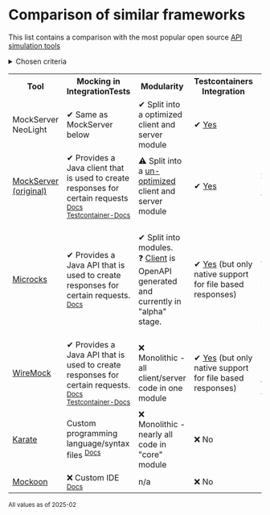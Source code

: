 # Comparison of similar frameworks

This list contains a comparison with the most popular open source [API simulation tools](https://en.wikipedia.org/wiki/Comparison_of_API_simulation_tools)

<details><summary>Chosen criteria</summary>

| Criteria | Reason |
| --- | --- |
| Mocking in IntegrationTests | Gives an overview how this is done and describes how straightforward this can be integrated into (Java) code |
| Modularity | Monolithic/Non-modular packaging causes bloat and problems such as <ul><li>Possible introduction of vulnerabilities</li><li>Dependency conflicts</li><li>Performance degeneration</li><li>Confusion (which classes/methods need to be used)</li></ul>
| Testcontainers Integration | Testcontainers is the defacto standard for running integration tests. It utilizes containers, is highly flexible and has widespread use in the Java ecosystem. |
| Activity & Support | Unmaintained software won't get fixes for incompatibilities, issues, vulnerabilities, ... |

</details>

<table>
    <tr>
        <th>Tool</th>
        <th>Mocking in IntegrationTests</th>
        <th>Modularity</th>
        <th>Testcontainers Integration</th>
        <th>Activity & Support</th>
    </tr>
    <tr>
        <td>
            MockServer NeoLight
        </td>
        <td>
            ✔ Same as MockServer below
        </td>
        <td>
            ✔ Split into a optimized client and server module
        </td>
        <td>
            ✔ <a href="./testcontainers/">Yes</a>
        </td>
        <td>
            ✔ <a href="./README.md#support">Yes</a>
        </td>
    </tr>
    <tr>
        <td>
            <a href="https://github.com/mock-server/mockserver">
                MockServer (original)
            </a>
        </td>
        <td>
            ✔ Provides a Java client that is used to create responses for certain requests <sup><a href="https://www.mock-server.com/">Docs</a> <a href="https://java.testcontainers.org/modules/mockserver/">Testcontainer-Docs</a></sup>
        </td>
        <td>
            ⚠ Split into a <a href="https://github.com/mock-server/mockserver/issues/1494">un-optimized</a> client and server module
        </td>
        <td>
            ✔ <a href="https://java.testcontainers.org/modules/mockserver/">Yes</a>
        </td>
        <td>
            ❌ Inactive since >1 year
        </td>
    </tr>
    <tr>
        <td>
            <a href="https://github.com/microcks/microcks">
                Microcks
            </a>
        </td>
        <td>
            ✔ Provides a Java API that is used to create responses for certain requests. <sup><a href="https://microcks.io/documentation/references/examples/">Docs</a></sup>
        </td>
        <td>
            ✔ Split into modules.<br/>❓ <a href="https://github.com/microcks/microcks-java-client">Client</a> is OpenAPI generated and currently in "alpha" stage.
        </td>
        <td>
            ✔ <a href="https://testcontainers.com/modules/microcks/">Yes</a> (but only native support for file based responses)
        </td>
        <td>
            ✔ Active<br/>❓ Developed by a company (with the same name) but only "community" support seems to be provided
        </td>
    </tr>
    <tr>
        <td>
            <a href="https://github.com/wiremock/wiremock">
                WireMock
            </a>
        </td>
        <td>
            ✔ Provides a Java API that is used to create responses for certain requests. <sup><a href="https://wiremock.org/docs/">Docs</a> <a href="https://testcontainers.com/modules/wiremock/">Testcontainer-Docs</a></sup>
        </td>
        <td>
            ❌ Monolithic - all client/server code in one module
        </td>
        <td>
            ✔ <a href="https://testcontainers.com/modules/wiremock/">Yes</a> (but only native support for file based responses)
        </td>
        <td>
            ✔ Active (dedicated support for their "Cloud" exists)
        </td>
    </tr>
    <tr>
        <td>
            <a href="https://github.com/karatelabs/karate">
                Karate
            </a>
        </td>
        <td>
            Custom programming language/syntax files <sup><a href="https://github.com/karatelabs/karate/tree/master/examples">Docs</a></sup>
        </td>
        <td>
            ❌ Monolithic - nearly all code in "core" module
        </td>
        <td>
            ❌ No
        </td>
        <td>
            ✔ Active
        </td>
    </tr>
    <tr>
        <td>
            <a href="https://github.com/mockoon/mockoon">
                Mockoon
            </a>
        </td>
        <td>
            ❌ Custom IDE <sup><a href="https://mockoon.com/docs/latest/about/">Docs</a></sup>
        </td>
        <td>
            n/a
        </td>
        <td>
            ❌ No
        </td>
        <td>
            ✔ <a href="https://mockoon.com/pro/">Yes</a>
        </td>
    </tr>
</table>

<sub>All values as of 2025-02</sub>
